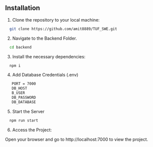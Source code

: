 
## Installation
1. Clone the repository to your local machine:
```bash
  git clone https://github.com/amit8889/TUF_SWE.git
```

2. Navigate to the Backend Folder.
```bash
  cd backend
```
3. Install the necessary dependencies:
```bash
  npm i
```
4. Add Database Credentials (.env)
```bash
   PORT = 7000
   DB_HOST
   B_USER
   DB_PASSWORD
   DB_DATABASE
```

5. Start the Server
```bash
  npm run start
```
6. Access the Project:

Open your browser and go to http://localhost:7000 to view the project.

    
    
